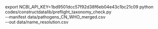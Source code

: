 
export NCBI_API_KEY=1bd9501dcc57f92d38f6eb04e43c1bc21c09
python codes/constructdatalib/preflight_taxonomy_check.py \
  --manifest data/pathogens_CN_WHO_merged.csv \
  --out data/name_resolution.csv

